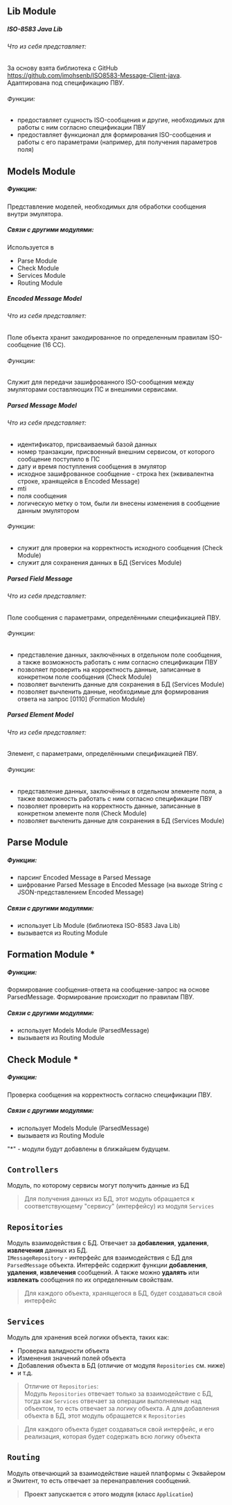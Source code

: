 Lib Module
------------
##### ISO-8583 Java Lib #####
###### Что из себя представляет: ######
За основу взята библиотека с GitHub https://github.com/imohsenb/ISO8583-Message-Client-java.  
Адаптирована под спецификацию ПВУ.
###### Функции: ######
- предоставляет сущность ISO-сообщения и другие, необходимых для работы с ним согласно спецификации ПВУ
- предоставляет функционал для формирования ISO-сообщения и работы с его параметрами (например, для получения параметров поля)

Models Module
-------------
##### Функции: #####
Представление моделей, необходимых для обработки сообщения внутри эмулятора.
##### Связи с другими модулями: #####
Используется в
- Parse Module
- Check Module
- Services Module
- Routing Module
##### Encoded Message Model #####
###### Что из себя представляет: ######
Поле объекта хранит закодированное по определенным правилам ISO-сообщение (16 CC).
###### Функции: ######  
Служит для передачи зашифрованного ISO-сообщения между эмуляторами составляющих ПС и внешними сервисами.
##### Parsed Message Model #####
###### Что из себя представляет: ######
- идентификатор, присваиваемый базой данных
- номер транзакции, присвоенный внешним сервисом, от которого сообщение поступило в ПС
- дату и время поступления сообщения в эмулятор
- исходное зашифрованное сообщение - строка hex (эквивалентна строке, хранящейся в Encoded Message)
- mti
- поля сообщения
- логическую метку о том, были ли внесены изменения в сообщение данным эмулятором
###### Функции: ######  
- служит для проверки на корректность исходного сообщения (Check Module)
- служит для сохранения данных в БД (Services Module)
##### Parsed Field Message #####
###### Что из себя представляет: ######
Поле сообщения с параметрами, определёнными спецификацией ПВУ.
###### Функции: ######  
- представление данных, заключённых в отдельном поле сообщения, а также возможность работать с ним согласно спецификации ПВУ
- позволяет проверить на корректность данные, записанные в конкретном поле сообщения (Check Module)
- позволяет вычленить данные для сохранения в БД (Services Module)
- позволяет вычленить данные, необходимые для формирования ответа на запрос [0110] (Formation Module)
##### Parsed Element Model #####
###### Что из себя представляет: ######
Элемент, с параметрами, определёнными спецификацией ПВУ.
###### Функции: ###### 
- представление данных, заключённых в отдельном элементе поля, а также возможность работать с ним согласно спецификации ПВУ
- позволяет проверить на корректность данные, записанные в конкретном элементе поля (Check Module)
- позволяет вычленить данные для сохранения в БД (Services Module)

Parse Module
------------
##### Функции: #####
- парсинг Encoded Message в Parsed Message
- шифрование Parsed Message в Encoded Message (на выходе String с JSON-представлением Encoded Message)
##### Связи с другими модулями: #####
- использует Lib Module (библиотека ISO-8583 Java Lib)
- вызывается из Routing Module

Formation Module *
----------------
##### Функции: #####
Формирование сообщения-ответа на сообщение-запрос на основе ParsedMessage. Формирование происходит по правилам ПВУ.
##### Связи с другими модулями: #####
- использует Models Module (ParsedMessage)
- вызываетя из Routing Module

Check Module *
----------------
##### Функции: #####
Проверка сообщения на корректность согласно спецификации ПВУ.
##### Связи с другими модулями: #####
- использует Models Module (ParsedMessage)
- вызываетя из Routing Module

"*" - модули будут добавлены в ближайшем будущем.

## ```Controllers```
Модуль, по которому сервисы могут получить данные из БД
> Для получения данных из БД, этот модуль обращается 
> к соответствующему "сервису" (интерфейсу) из модуля ```Services``` 

## ```Repositories```

Модуль взаимодействия с БД. Отвечает за **добавления**, **удаления**,
**извлечения** данных из БД.  
```IMessageRepository``` - интерфейс для взаимодействия с БД
для ```ParsedMessage``` объекта. Интерфейс содержит функции **добавления**, **удаления**, **извлечения** сообщений. 
А также можно **удалять** или **извлекать** сообщения по их 
определенным свойствам.
> Для каждого объекта, хранящегося в БД, будет создаваться свой интерфейс

## ```Services```
Модуль для хранения всей логики объекта, таких как:
- Проверка валидности объекта
- Изменения значений полей объекта
- Добавления объекта в БД (отличие от модуля ```Repositories``` см. ниже)
- и т.д.
> Отличие от ```Repositories```:  
> Модуль ```Repositories``` отвечает только за взаимодействие с БД,
> тогда как ```Services``` отвечает за операции выполняемые над объектом,
> то есть отвечает за логику объекта. 
> А для добавления объекта в БД, этот модуль обращается к ```Repositories```

> Для каждого объекта будет создаваться свой интерфейс, и его реализация,
> которая будет содержать всю логику объекта

## ```Routing```
Модуль отвечающий за взаимодействие нашей платформы с Эквайером и Эмитент,
то есть отвечает за перенаправления сообщений.
> **Проект запускается с этого модуля (класс ```Application```)**